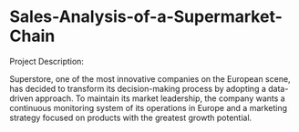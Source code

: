 # Sales-Analysis-of-a-Supermarket-Chain

Project Description:

Superstore, one of the most innovative companies on the European scene, has decided to transform its decision-making process by adopting a data-driven approach. To maintain its market leadership, the company wants a continuous monitoring system of its operations in Europe and a marketing strategy focused on products with the greatest growth potential.
